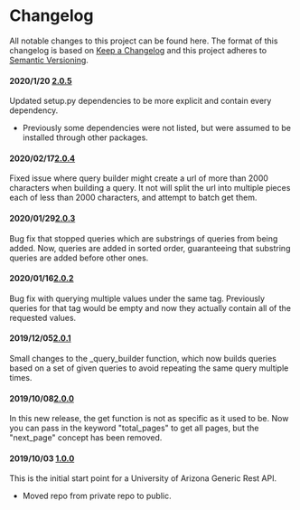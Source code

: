 # Changelog

All notable changes to this project can be found here.
The format of this changelog is based on [Keep a Changelog](https://keepachangelog.com/en/1.0.0/) and this project adheres to [Semantic Versioning](https://semver.org/spec/v2.0.0.html).

#### 2020/1/20 [2.0.5](https://github.com/UACoreFacilitiesIT/UA-Generic-Rest-API/)

Updated setup.py dependencies to be more explicit and contain every dependency.

- Previously some dependencies were not listed, but were assumed to be installed through other packages.

#### 2020/02/17[2.0.4](https://github.com/UACoreFacilitiesIT/UA-Generic-Rest-API/)

Fixed issue where query builder might create a url of more than 2000 characters when building a query. It not will split the url into multiple pieces each of less than 2000 characters, and attempt to batch get them.

#### 2020/01/29[2.0.3](https://github.com/UACoreFacilitiesIT/UA-Generic-Rest-API/)

Bug fix that stopped queries which are substrings of queries from being added. Now, queries are added in sorted order, guaranteeing that substring queries are added before other ones.

#### 2020/01/16[2.0.2](https://github.com/UACoreFacilitiesIT/UA-Generic-Rest-API/)

Bug fix with querying multiple values under the same tag. Previously queries for that tag would be empty and now they actually contain all of the requested values.

#### 2019/12/05[2.0.1](https://github.com/UACoreFacilitiesIT/UA-Generic-Rest-API/)

Small changes to the _query_builder function, which now builds queries based on a set of given queries to avoid repeating the same query multiple times.

#### 2019/10/08[2.0.0](https://github.com/UACoreFacilitiesIT/UA-Generic-Rest-API/)

In this new release, the get function is not as specific as it used to be. Now you can pass in the keyword "total_pages" to get all pages, but the "next_page" concept has been removed.

#### 2019/10/03 [1.0.0](https://github.com/UACoreFacilitiesIT/UA-Generic-Rest-API/commit/1854437081a4e1769b7dc6dff588c2a68703a0cb)

This is the initial start point for a University of Arizona Generic Rest API.

- Moved repo from private repo to public.
